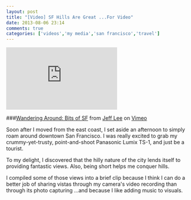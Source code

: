```yaml
---
layout: post
title: "[Video] SF Hills Are Great ...For Video"
date: 2013-08-06 23:14
comments: true
categories: ['videos','my media','san francisco','travel']
---
```


<iframe src="http://player.vimeo.com/video/71790058?portrait=0&color=26BB01&byline=0&title=0" width="300" height="168" frameborder="0" webkitAllowFullScreen mozallowfullscreen allowFullScreen></iframe>

###<a href="http://vimeo.com/71790058">Wandering Around: Bits of SF</a> from <a href="http://vimeo.com/user19992362">Jeff Lee</a> on <a href="https://vimeo.com">Vimeo</a>

Soon after I moved from the east coast, I set aside an afternoon to simply roam around downtown San Francisco. I was really excited to grab my crummy-yet-trusty, point-and-shoot Panasonic Lumix TS-1, and just be a tourist.

To my delight, I discovered that the hilly nature of the city lends itself to providing fantastic views. Also, being short helps me conquer hills.

I compiled some of those views into a brief clip because I think I can do a better job of sharing vistas through my camera's video recording than through its photo capturing ...and because I like adding music to visuals.
